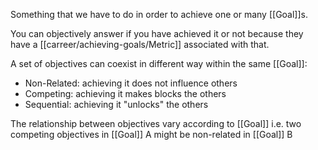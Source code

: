Something that we have to do in order to achieve one or many [[Goal]]s.

You can objectively answer if you have achieved it or not because they have a [[carreer/achieving-goals/Metric]] associated with that.

A set of objectives can coexist in different way within the same [[Goal]]:

- Non-Related: achieving it does not influence others
- Competing: achieving it makes blocks the others
- Sequential: achieving it "unlocks" the others

The relationship between objectives vary according to [[Goal]] i.e. two competing objectives in [[Goal]] A might be non-related in [[Goal]] B